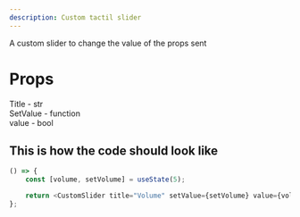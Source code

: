 ```yaml
---
description: Custom tactil slider
---
```



A custom slider to change the value of the props sent

# Props
Title - str <br />
SetValue - function <br />
value - bool <br />


## This is how the code should look like

```js
() => {
    const [volume, setVolume] = useState(5);

    return <CustomSlider title="Volume" setValue={setVolume} value={volume} />
};
```

<!-- ## This is how the code is used -->


<!-- ```js live=true
() => {
    const [volume, setVolume] = useState(5);

    return <CustomSlider title="Slide me" setValue={setVolume} value={volume} />
};
``` -->
